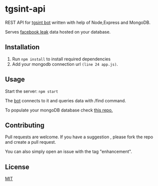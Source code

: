 # tgsint-api

REST API for [tgsint bot](https://github.com/runtimeterrorist/tgsint) written with help of Node,Express and MongoDB.

Serves [facebook leak](https://www.businessinsider.com/stolen-data-of-533-million-facebook-users-leaked-online-2021-4) data hosted on your database.

## Installation

1) Run `npm install` to install required dependencies
2) Add your mongodb connection url `(line 24 app.js)`.


## Usage

Start the server: `npm start`

The [bot](https://github.com/runtimeterrorist/tgsint) connects to it and queries data with /find command.

To populate your mongoDB database check [this repo.](https://github.com/runtimeterrorist/tgsint-scripts)
## Contributing
Pull requests are welcome. If you have a suggestion , please fork the repo and create a pull request.

You can also simply open an issue with the tag "enhancement".

## License
[MIT](https://choosealicense.com/licenses/mit/)
